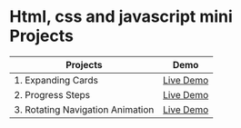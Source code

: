 # Html, css and javascript mini Projects

| Projects                        | Demo                                                                                     |
|---------------------------------|------------------------------------------------------------------------------------------|
| 1. Expanding Cards              | [Live Demo](https://sahibxaae.github.io/HtmlCssJavascriptProjects/expanding%20cards/)    |
| 2. Progress Steps               | [Live Demo](https://sahibxaae.github.io/HtmlCssJavascriptProjects/progress-steps/)       |
| 3. Rotating Navigation Animation| [Live Demo](https://sahibxaae.github.io/HtmlCssJavascriptProjects/progress-steps/)       |
